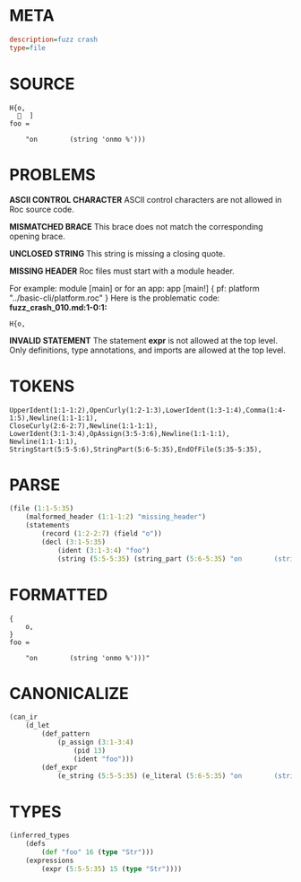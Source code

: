 # META
~~~ini
description=fuzz crash
type=file
~~~
# SOURCE
~~~roc
H{o,
    ]
foo =

    "on        (string 'onmo %')))
~~~
# PROBLEMS
**ASCII CONTROL CHARACTER**
ASCII control characters are not allowed in Roc source code.

**MISMATCHED BRACE**
This brace does not match the corresponding opening brace.

**UNCLOSED STRING**
This string is missing a closing quote.

**MISSING HEADER**
Roc files must start with a module header.

For example:
        module [main]
or for an app:
        app [main!] { pf: platform "../basic-cli/platform.roc" }
Here is the problematic code:
**fuzz_crash_010.md:1-0:1:**
```roc
H{o,
```


**INVALID STATEMENT**
The statement **expr** is not allowed at the top level.
Only definitions, type annotations, and imports are allowed at the top level.

# TOKENS
~~~zig
UpperIdent(1:1-1:2),OpenCurly(1:2-1:3),LowerIdent(1:3-1:4),Comma(1:4-1:5),Newline(1:1-1:1),
CloseCurly(2:6-2:7),Newline(1:1-1:1),
LowerIdent(3:1-3:4),OpAssign(3:5-3:6),Newline(1:1-1:1),
Newline(1:1-1:1),
StringStart(5:5-5:6),StringPart(5:6-5:35),EndOfFile(5:35-5:35),
~~~
# PARSE
~~~clojure
(file (1:1-5:35)
	(malformed_header (1:1-1:2) "missing_header")
	(statements
		(record (1:2-2:7) (field "o"))
		(decl (3:1-5:35)
			(ident (3:1-3:4) "foo")
			(string (5:5-5:35) (string_part (5:6-5:35) "on        (string 'onmo %')))")))))
~~~
# FORMATTED
~~~roc
{
	o,
}
foo = 

	"on        (string 'onmo %')))"
~~~
# CANONICALIZE
~~~clojure
(can_ir
	(d_let
		(def_pattern
			(p_assign (3:1-3:4)
				(pid 13)
				(ident "foo")))
		(def_expr
			(e_string (5:5-5:35) (e_literal (5:6-5:35) "on        (string 'onmo %')))")))))
~~~
# TYPES
~~~clojure
(inferred_types
	(defs
		(def "foo" 16 (type "Str")))
	(expressions
		(expr (5:5-5:35) 15 (type "Str"))))
~~~